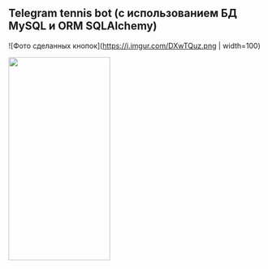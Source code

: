 ## Telegram tennis bot (с использованием БД MySQL и ORM SQLAlchemy)

![Фото сделанных кнопок](https://i.imgur.com/DXwTQuz.png | width=100)

<img src="https://i.imgur.com/DXwTQuz.png" data-canonical-src="https://i.imgur.com/DXwTQuz.png" width="200" height="400" />


